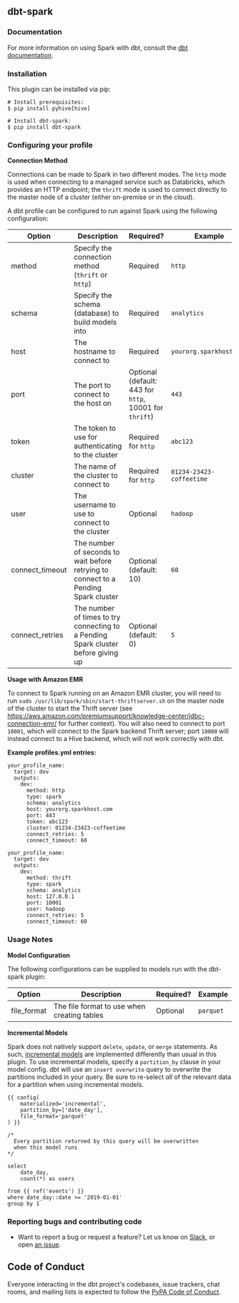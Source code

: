 ## dbt-spark

### Documentation
For more information on using Spark with dbt, consult the [dbt documentation](https://docs.getdbt.com/docs/profile-spark).

### Installation
This plugin can be installed via pip:
```
# Install prerequisites:
$ pip install pyhive[hive]

# Install dbt-spark:
$ pip install dbt-spark
```

### Configuring your profile

**Connection Method**

Connections can be made to Spark in two different modes. The `http` mode is used when connecting to a managed service such as Databricks, which provides an HTTP endpoint; the `thrift` mode is used to connect directly to the master node of a cluster (either on-premise or in the cloud).

A dbt profile can be configured to run against Spark using the following configuration:

| Option  | Description                                        | Required?               | Example                  |
|---------|----------------------------------------------------|-------------------------|--------------------------|
| method    | Specify the connection method (`thrift` or `http`)   | Required   | `http`   |
| schema  | Specify the schema (database) to build models into | Required                | `analytics`              |
| host    | The hostname to connect to                         | Required                | `yourorg.sparkhost.com`  |
| port    | The port to connect to the host on                 | Optional (default: 443 for `http`, 10001 for `thrift`) | `443`                    |
| token   | The token to use for authenticating to the cluster | Required for `http`                | `abc123`                 |
| cluster | The name of the cluster to connect to              | Required for `http`               | `01234-23423-coffeetime` |
| user    | The username to use to connect to the cluster  | Optional  | `hadoop`  |
| connect_timeout | The number of seconds to wait before retrying to connect to a Pending Spark cluster | Optional (default: 10) | `60` |
| connect_retries | The number of times to try connecting to a Pending Spark cluster before giving up   | Optional (default: 0)  | `5` |

**Usage with Amazon EMR**

To connect to Spark running on an Amazon EMR cluster, you will need to run `sudo /usr/lib/spark/sbin/start-thriftserver.sh` on the master node of the cluster to start the Thrift server (see https://aws.amazon.com/premiumsupport/knowledge-center/jdbc-connection-emr/ for further context). You will also need to connect to port `10001`, which will connect to the Spark backend Thrift server; port `10000` will instead connect to a Hive backend, which will not work correctly with dbt.


**Example profiles.yml entries:**
```
your_profile_name:
  target: dev
  outputs:
    dev:
      method: http
      type: spark
      schema: analytics
      host: yourorg.sparkhost.com
      port: 443
      token: abc123
      cluster: 01234-23423-coffeetime
      connect_retries: 5
      connect_timeout: 60
```

```
your_profile_name:
  target: dev
  outputs:
    dev:
      method: thrift
      type: spark
      schema: analytics
      host: 127.0.0.1
      port: 10001
      user: hadoop
      connect_retries: 5
      connect_timeout: 60
```



### Usage Notes

**Model Configuration**

The following configurations can be supplied to models run with the dbt-spark plugin:


| Option  | Description                                        | Required?               | Example                  |
|---------|----------------------------------------------------|-------------------------|--------------------------|
| file_format  | The file format to use when creating tables | Optional                | `parquet`              |



**Incremental Models**

Spark does not natively support `delete`, `update`, or `merge` statements. As such, [incremental models](https://docs.getdbt.com/docs/configuring-incremental-models)
are implemented differently than usual in this plugin. To use incremental models, specify a `partition_by` clause in your model config.
dbt will use an `insert overwrite` query to overwrite the partitions included in your query. Be sure to re-select _all_ of the relevant
data for a partition when using incremental models.

```
{{ config(
    materialized='incremental',
    partition_by=['date_day'],
    file_format='parquet'
) }}

/*
  Every partition returned by this query will be overwritten
  when this model runs
*/

select
    date_day,
    count(*) as users

from {{ ref('events') }}
where date_day::date >= '2019-01-01'
group by 1
```

### Reporting bugs and contributing code

-   Want to report a bug or request a feature? Let us know on [Slack](http://slack.getdbt.com/), or open [an issue](https://github.com/fishtown-analytics/dbt-spark/issues/new).

## Code of Conduct

Everyone interacting in the dbt project's codebases, issue trackers, chat rooms, and mailing lists is expected to follow the [PyPA Code of Conduct](https://www.pypa.io/en/latest/code-of-conduct/).
